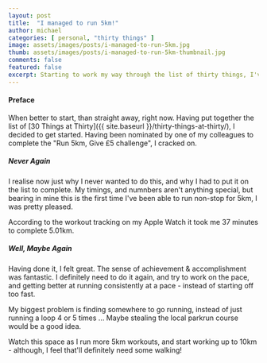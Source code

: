 ```yaml
---
layout: post
title:  "I managed to run 5km!"
author: michael
categories: [ personal, "thirty things" ]
image: assets/images/posts/i-managed-to-run-5km.jpg
thumb: assets/images/posts/i-managed-to-run-5km-thumbnail.jpg
comments: false
featured: false
excerpt: Starting to work my way through the list of thirty things, I've completed a 5km run!
---
```


#### Preface

When better to start, than straight away, right now. Having put together the list of [30 Things at Thirty]({{ site.baseurl }}/thirty-things-at-thirty/), I decided to get started. Having been nominated by one of my colleagues to complete the "Run 5km, Give £5 challenge", I cracked on. 

##### Never Again

I realise now just why I never wanted to do this, and why I had to put it on the list to complete. My timings, and numnbers aren't anything special, but bearing in mine this is the first time I've been able to run non-stop for 5km, I was pretty pleased. 

According to the workout tracking on my Apple Watch it took me 37 minutes to complete 5.01km. 

##### Well, Maybe Again

Having done it, I felt great. The sense of achievement & accomplishment was fantastic. I definitely need to do it again, and try to work on the pace, and getting better at running consistently at a pace - instead of starting off too fast. 

My biggest problem is finding somewhere to go running, instead of just running a loop 4 or 5 times ... Maybe stealing the local parkrun course would be a good idea. 

Watch this space as I run more 5km workouts, and start working up to 10km - although, I feel that'll definitely need some walking!